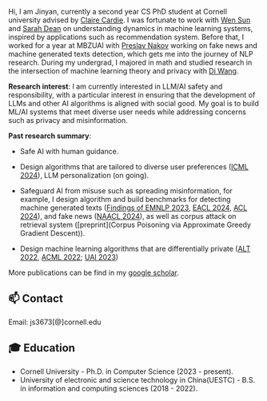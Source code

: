 Hi, I am Jinyan, currently a second year CS PhD student at Cornell university advised by [Claire Cardie](https://www.cs.cornell.edu/home/cardie/). I was fortunate to work with [Wen Sun](https://wensun.github.io/) and [Sarah Dean](https://sdean.website/) on understanding dynamics in machine learning systems, inspired by applications such as recommendation system. Before that, I worked for a year at MBZUAI with [Preslav Nakov](https://mbzuai.ac.ae/study/faculty/preslav-nakov/) working on fake news and machine generated texts detection, which gets me into the journey of NLP research. During my undergrad, I majored in math and studied research in the intersection of machine learning theory and privacy with [Di Wang](https://shao3wangdi.github.io/). 




**Research interest**: I am currently interested in LLM/AI safety and responsibility, with a particular interest in ensuring that the development of LLMs and other AI algorithms is aligned with social good. My goal is to build ML/AI systems that meet diverse user needs while addressing concerns such as privacy and misinformation. 

**Past research summary**: 
- Safe AI with human guidance. 

- Design algorithms that are tailored to diverse user preferences ([ICML 2024](https://arxiv.org/pdf/2406.01481)), LLM personalization (on going). 

- Safeguard AI from misuse such as spreading misinformation, for example, I design algorithm and build benchmarks for detecting machine generated texts ([Findings of EMNLP 2023](https://arxiv.org/pdf/2306.05540.pdf), [EACL 2024](https://arxiv.org/pdf/2305.14902), [ACL 2024](https://arxiv.org/pdf/2402.11175)), and fake news ([NAACL 2024](https://arxiv.org/pdf/2311.04917)), as well as corpus attack on retrieval system ([preprint](Corpus Poisoning via  Approximate Greedy Gradient Descent)). 

- Design machine learning algorithms that are differentially private ([ALT 2022](https://proceedings.mlr.press/v167/su22a/su22a.pdf), [ACML 2022](https://proceedings.mlr.press/v189/su23a/su23a.pdf); [UAI 2023](https://proceedings.mlr.press/v216/su23b/su23b.pdf))

More publications can be find in my [google scholar](https://scholar.google.com/citations?user=yRNsFuMAAAAJ&hl=zh-CN). 

  
## 📫 Contact
Email: js3673[@]cornell.edu



## 🎓 Education
- Cornell University - Ph.D. in Computer Science  (2023 - present). 
- University of electronic and science technology in China(UESTC) - B.S. in information and computing sciences (2018 - 2022).



